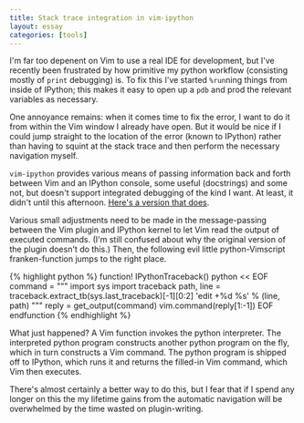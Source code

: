 ```yaml
---
title: Stack trace integration in vim-ipython
layout: essay
categories: [tools]
---
```


I'm far too depenent on Vim to use a real IDE for development, but I've recently
been frustrated by how primitive my python workflow (consisting mostly of
`print` debugging) is. To fix this I've started `%run`ning things from inside of
IPython; this makes it easy to open up a `pdb` and prod the relevant variables
as necessary.

One annoyance remains: when it comes time to fix the error, I want to do it from
within the Vim window I already have open. But it would be nice if I could jump
straight to the location of the error (known to IPython) rather than having to
squint at the stack trace and then perform the necessary navigation myself.

`vim-ipython` provides various means of passing information back and forth
between Vim and an IPython console, some useful (docstrings) and some not, but
doesn't support integrated debugging of the kind I want. At least, it didn't
until this afternoon. [Here's a version that
does](https://github.com/jacobandreas/vim-ipython).

Various small adjustments need to be made in the message-passing between the Vim
plugin and IPython kernel to let Vim read the output of executed commands. (I'm
still confused about why the original version of the plugin doesn't do this.)
Then, the following evil little python-Vimscript franken-function jumps to the
right place.

{% highlight python %}
function! IPythonTraceback()
python << EOF
command = """
import sys
import traceback
path, line = traceback.extract_tb(sys.last_traceback)\[-1\]\[0:2\]
'edit +%d %s' % (line, path)
"""
reply = get_output(command)
vim.command(reply\[1:-1\])
EOF
endfunction
{% endhighlight %}

What just happened? A Vim function invokes the python interpreter. The
interpreted python program constructs another python program on the fly, which
in turn constructs a Vim command. The python program is shipped off to IPython,
which runs it and returns the filled-in Vim command, which Vim then executes.

There's almost certainly a better way to do this, but I fear that if I spend any
longer on this the my lifetime gains from the automatic navigation will be
overwhelmed by the time wasted on plugin-writing.
